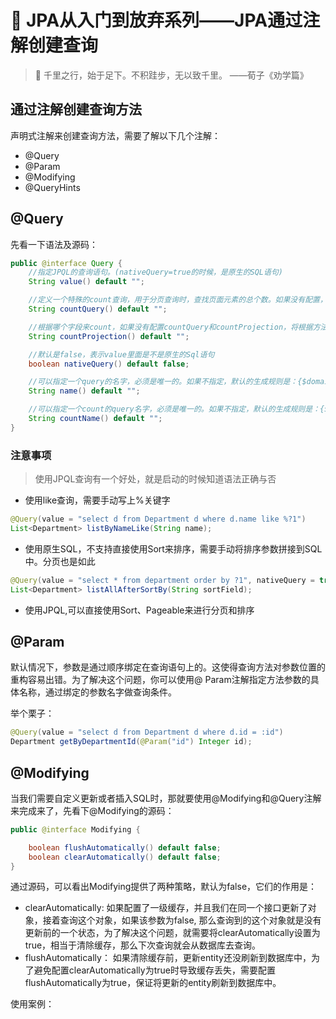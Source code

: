 # :sunrise: JPA从入门到放弃系列——JPA通过注解创建查询

> :pushpin: 千里之行，始于足下。不积跬步，无以致千里。 ——荀子《劝学篇》

## 通过注解创建查询方法

声明式注解来创建查询方法，需要了解以下几个注解：

- @Query
- @Param
- @Modifying
- @QueryHints

## @Query

先看一下语法及源码：

```java
public @interface Query {
	//指定JPQL的查询语句。(nativeQuery=true的时候，是原生的SQL语句)
	String value() default "";

    //定义一个特殊的count查询，用于分页查询时，查找页面元素的总个数。如果没有配置，将根据方法名派生一个count查询。
	String countQuery() default "";

	//根据哪个字段来count，如果没有配置countQuery和countProjection，将根据方法名派生count查询
	String countProjection() default "";

	//默认是false，表示value里面是不是原生的Sql语句
	boolean nativeQuery() default false;

	//可以指定一个query的名字，必须是唯一的。如果不指定，默认的生成规则是：{$domainClass}.${queryMethodName}
	String name() default "";

    //可以指定一个count的query名字，必须是唯一的。如果不指定，默认的生成规则是：{$domainClass}.${queryMethodName}
	String countName() default "";
}
```

### 注意事项

> 使用JPQL查询有一个好处，就是启动的时候知道语法正确与否

- 使用like查询，需要手动写上%关键字

```java
@Query(value = "select d from Department d where d.name like %?1")
List<Department> listByNameLike(String name);
```

- 使用原生SQL，不支持直接使用Sort来排序，需要手动将排序参数拼接到SQL中。分页也是如此

```java
@Query(value = "select * from department order by ?1", nativeQuery = true)
List<Department> listAllAfterSortBy(String sortField);
```

- 使用JPQL,可以直接使用Sort、Pageable来进行分页和排序

## @Param

默认情况下，参数是通过顺序绑定在查询语句上的。这使得查询方法对参数位置的重构容易出错。为了解决这个问题，你可以使用@ Param注解指定方法参数的具体名称，通过绑定的参数名字做查询条件。

举个栗子：

```java
@Query(value = "select d from Department d where d.id = :id")
Department getByDepartmentId(@Param("id") Integer id);
```

## @Modifying

当我们需要自定义更新或者插入SQL时，那就要使用@Modifying和@Query注解来完成来了，先看下@Modifying的源码：

```java
public @interface Modifying {

	boolean flushAutomatically() default false;
	boolean clearAutomatically() default false;
}
```

通过源码，可以看出Modifying提供了两种策略，默认为false，它们的作用是：

- clearAutomatically: 如果配置了一级缓存，并且我们在同一个接口更新了对象，接着查询这个对象，如果该参数为false, 那么查询到的这个对象就是没有更新前的一个状态，为了解决这个问题，就需要将clearAutomatically设置为true，相当于清除缓存，那么下次查询就会从数据库去查询。
- flushAutomatically： 如果清除缓存前，更新entity还没刷新到数据库中，为了避免配置clearAutomatically为true时导致缓存丢失，需要配置flushAutomatically为true，保证将更新的entity刷新到数据库中。

使用案例：

```java

```